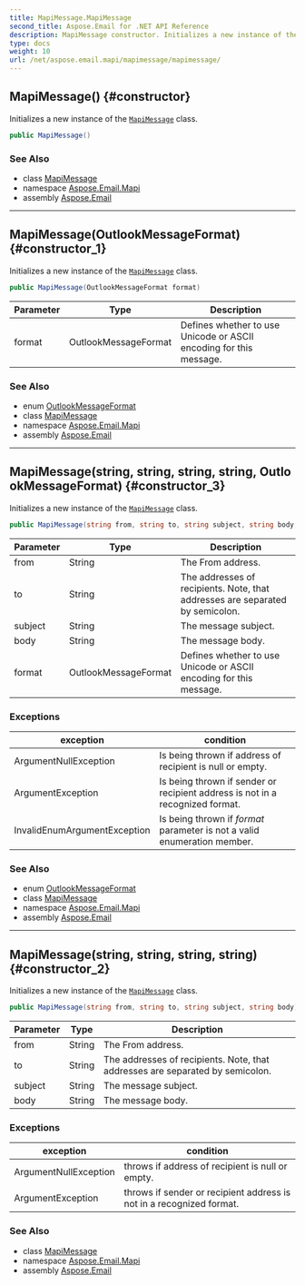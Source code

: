 ```yaml
---
title: MapiMessage.MapiMessage
second_title: Aspose.Email for .NET API Reference
description: MapiMessage constructor. Initializes a new instance of the MapiMessage class
type: docs
weight: 10
url: /net/aspose.email.mapi/mapimessage/mapimessage/
---
```

## MapiMessage() {#constructor}

Initializes a new instance of the [`MapiMessage`](../) class.

```csharp
public MapiMessage()
```

### See Also

* class [MapiMessage](../)
* namespace [Aspose.Email.Mapi](../../mapimessage/)
* assembly [Aspose.Email](../../../)

---

## MapiMessage(OutlookMessageFormat) {#constructor_1}

Initializes a new instance of the [`MapiMessage`](../) class.

```csharp
public MapiMessage(OutlookMessageFormat format)
```

| Parameter | Type | Description |
| --- | --- | --- |
| format | OutlookMessageFormat | Defines whether to use Unicode or ASCII encoding for this message. |

### See Also

* enum [OutlookMessageFormat](../../outlookmessageformat/)
* class [MapiMessage](../)
* namespace [Aspose.Email.Mapi](../../mapimessage/)
* assembly [Aspose.Email](../../../)

---

## MapiMessage(string, string, string, string, OutlookMessageFormat) {#constructor_3}

Initializes a new instance of the [`MapiMessage`](../) class.

```csharp
public MapiMessage(string from, string to, string subject, string body, OutlookMessageFormat format)
```

| Parameter | Type | Description |
| --- | --- | --- |
| from | String | The From address. |
| to | String | The addresses of recipients. Note, that addresses are separated by semicolon. |
| subject | String | The message subject. |
| body | String | The message body. |
| format | OutlookMessageFormat | Defines whether to use Unicode or ASCII encoding for this message. |

### Exceptions

| exception | condition |
| --- | --- |
| ArgumentNullException | Is being thrown if address of recipient is null or empty. |
| ArgumentException | Is being thrown if sender or recipient address is not in a recognized format. |
| InvalidEnumArgumentException | Is being thrown if *format* parameter is not a valid enumeration member. |

### See Also

* enum [OutlookMessageFormat](../../outlookmessageformat/)
* class [MapiMessage](../)
* namespace [Aspose.Email.Mapi](../../mapimessage/)
* assembly [Aspose.Email](../../../)

---

## MapiMessage(string, string, string, string) {#constructor_2}

Initializes a new instance of the [`MapiMessage`](../) class.

```csharp
public MapiMessage(string from, string to, string subject, string body)
```

| Parameter | Type | Description |
| --- | --- | --- |
| from | String | The From address. |
| to | String | The addresses of recipients. Note, that addresses are separated by semicolon. |
| subject | String | The message subject. |
| body | String | The message body. |

### Exceptions

| exception | condition |
| --- | --- |
| ArgumentNullException | throws if address of recipient is null or empty. |
| ArgumentException | throws if sender or recipient address is not in a recognized format. |

### See Also

* class [MapiMessage](../)
* namespace [Aspose.Email.Mapi](../../mapimessage/)
* assembly [Aspose.Email](../../../)


